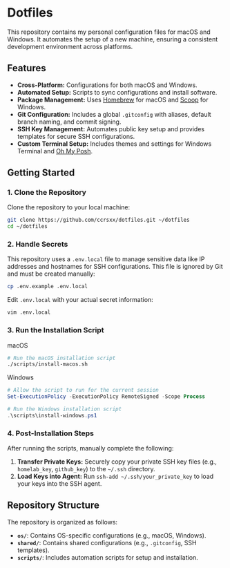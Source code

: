 # Dotfiles

This repository contains my personal configuration files for macOS and Windows. It automates the setup of a new machine, ensuring a consistent development environment across platforms.

## Features

- **Cross-Platform:** Configurations for both macOS and Windows.
- **Automated Setup:** Scripts to sync configurations and install software.
- **Package Management:** Uses [Homebrew](https://brew.sh/) for macOS and [Scoop](https://scoop.sh/) for Windows.
- **Git Configuration:** Includes a global `.gitconfig` with aliases, default branch naming, and commit signing.
- **SSH Key Management:** Automates public key setup and provides templates for secure SSH configurations.
- **Custom Terminal Setup:** Includes themes and settings for Windows Terminal and [Oh My Posh](https://ohmyposh.dev/).

## Getting Started

### 1. Clone the Repository

Clone the repository to your local machine:

```bash
git clone https://github.com/ccrsxx/dotfiles.git ~/dotfiles
cd ~/dotfiles
```

### 2. Handle Secrets

This repository uses a `.env.local` file to manage sensitive data like IP addresses and hostnames for SSH configurations. This file is ignored by Git and must be created manually:

```bash
cp .env.example .env.local
```

Edit `.env.local` with your actual secret information:

```bash
vim .env.local
```

### 3. Run the Installation Script

macOS

```bash
# Run the macOS installation script
./scripts/install-macos.sh
```

Windows

```powershell
# Allow the script to run for the current session
Set-ExecutionPolicy -ExecutionPolicy RemoteSigned -Scope Process

# Run the Windows installation script
.\scripts\install-windows.ps1
```

### 4. Post-Installation Steps

After running the scripts, manually complete the following:

1. **Transfer Private Keys:** Securely copy your private SSH key files (e.g., `homelab_key`, `github_key`) to the `~/.ssh` directory.
2. **Load Keys into Agent:** Run `ssh-add ~/.ssh/your_private_key` to load your keys into the SSH agent.

## Repository Structure

The repository is organized as follows:

- **`os/`**: Contains OS-specific configurations (e.g., macOS, Windows).
- **`shared/`**: Contains shared configurations (e.g., `.gitconfig`, SSH templates).
- **`scripts/`**: Includes automation scripts for setup and installation.
